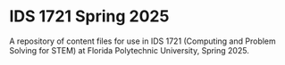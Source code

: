 # IDS 1721 Spring 2025

A repository of content files for use in IDS 1721 (Computing and Problem Solving for STEM) at Florida Polytechnic University, Spring 2025.
